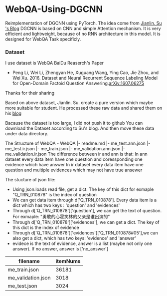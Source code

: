 # WebQA-Using-DGCNN
Reimplementation of DGCNN using PyTorch.
The idea come from [Jianlin. Su 's Blog](https://spaces.ac.cn/archives/5409)
DGCNN is based on CNN and simple Attention mechanism.
It is very efficient and lightweight, because of no RNN architecture in this model.
It is designed for WebQA Task specificly.

### Dataset
I use dataset is WebQA BaiDu Reaserch's Paper 
- Peng Li, Wei Li, Zhengyan He, Xuguang Wang, Ying Cao, Jie Zhou, and Wei Xu. 2016. Dataset and Neural Recurrent Sequence Labeling Model for Open-Domain Factoid Question Answering.[arXiv:1607.06275](https://arxiv.org/abs/1607.06275)

Thanks for their sharing

Based on above dataset, Jianlin. Su. create a pure version which maybe more suitable for student.
He processed these raw data and shared them on his [blog](https://kexue.fm/archives/4338)

Bacause the dataset is too large, I did not push it to github
You can download the Dataset according to Su's blog. And then move these data under data directory.

The Structure of WebQA
\- WebQA
 |\- readme.md
 |\- me_test.ann.json
 |\- me_test.ir.json
 |\- me_train.json
 |\- me_validation.ann.json
 |\- me_validation.ir.json
The difference between ir and ann is that:
In ann dataset every data item have one question and coressponding one evidence which have answer
In ir dataset every data item have one question and multiple evidences which may not have true ansewer

The stucture of json file:
- Using json.loads read file, get a dict. The key of this dict for exmaple "Q_TRN_010878" is the index of question
- We can get data item through d['Q_TRN_010878']. Every data item is a dict which has two keys : 'question' and 'evidences'
- Through d['Q_TRN_010878']['question'], we can get the text of question. For exmaple: "勇敢的心霍笑林的父亲是谁出演的"
- Through d['Q_TRN_010878']['evidences'], we can get a dict. The key of this dict is the index of evidence
- Through d['Q_TRN_010878']['evidences']['Q_TRN_010878#05'],we can also get a dict, which has two keys: 'evidence' and 'answer'
- evidece is the text of evidence, answer is a list (maybe not only one answer). If no answer, answer is ['no_answer']
  
|  filename |  itemNums |
| ---- | ---- |
|me_train.json|36181|
|me_validation.json|3018|
|me_test.json|3024|

